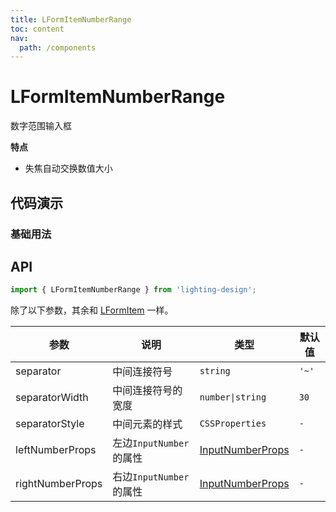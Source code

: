 ```yaml
---
title: LFormItemNumberRange
toc: content
nav:
  path: /components
---
```


# LFormItemNumberRange

数字范围输入框

**特点**

- 失焦自动交换数值大小

## 代码演示

### 基础用法

<code src='./demos/Demo1.tsx'></code>

## API

```ts
import { LFormItemNumberRange } from 'lighting-design';
```

除了以下参数，其余和 [LFormItem](/components/form-item#api) 一样。

| 参数             | 说明                    | 类型                                                                   | 默认值 |
| ---------------- | ----------------------- | ---------------------------------------------------------------------- | ------ |
| separator        | 中间连接符号            | `string`                                                               | `'~'`  |
| separatorWidth   | 中间连接符号的宽度      | `number\|string`                                                       | `30`   |
| separatorStyle   | 中间元素的样式          | `CSSProperties`                                                        | `-`    |
| leftNumberProps  | 左边`InputNumber`的属性 | [InputNumberProps](https://ant.design/components/input-number-cn/#api) | `-`    |
| rightNumberProps | 右边`InputNumber`的属性 | [InputNumberProps](https://ant.design/components/input-number-cn/#api) | `-`    |
